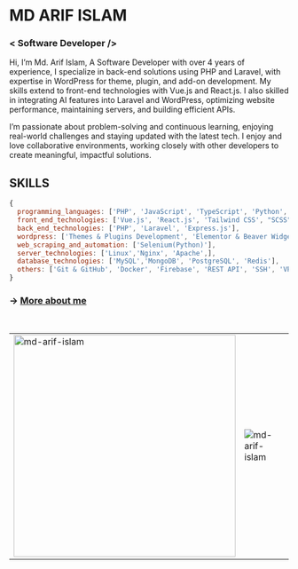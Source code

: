 # MD ARIF ISLAM

### < Software Developer />

Hi, I’m Md. Arif Islam, A Software Developer with over 4 years of experience, I specialize in back-end solutions using PHP and Laravel, with expertise in WordPress for theme, plugin, and add-on development. My skills extend to front-end technologies with Vue.js and React.js. I also skilled in integrating AI features into Laravel and WordPress, optimizing website performance, maintaining servers, and building efficient APIs.

I’m passionate about problem-solving and continuous learning, enjoying real-world challenges and staying updated with the latest tech. I enjoy and love collaborative environments, working closely with other developers to create meaningful, impactful solutions.

## SKILLS

```js
{
  programming_languages: ['PHP', 'JavaScript', 'TypeScript', 'Python', 'C/C++', 'SQL'],
  front_end_technologies: ['Vue.js', 'React.js', 'Tailwind CSS', "SCSS"],
  back_end_technologies: ['PHP', 'Laravel', 'Express.js'],
  wordpress: ['Themes & Plugins Development', 'Elementor & Beaver Widgets Development'],
  web_scraping_and_automation: ['Selenium(Python)'],
  server_technologies: ['Linux','Nginx', 'Apache',],
  database_technologies: ['MySQL','MongoDB', 'PostgreSQL', 'Redis'],
  others: ['Git & GitHub', 'Docker', 'Firebase', 'REST API', 'SSH', 'VPS', 'Competitive Programming']
}
```

### &rarr; [More about me](https://arifislam.me/about)

<br>

<table align="center">
  <tr>
    <td>
      <img width="400" src="https://github-readme-stats-sigma-five.vercel.app/api/top-langs?username=md-arif-islam&show_icons=true&locale=en&layout=compact" alt="md-arif-islam" />
    </td>
    <td>
      <img src="https://github-readme-stats-sigma-five.vercel.app/api?username=md-arif-islam&show_icons=true&locale=en" alt="md-arif-islam" />
    </td>
  </tr>
</table>
